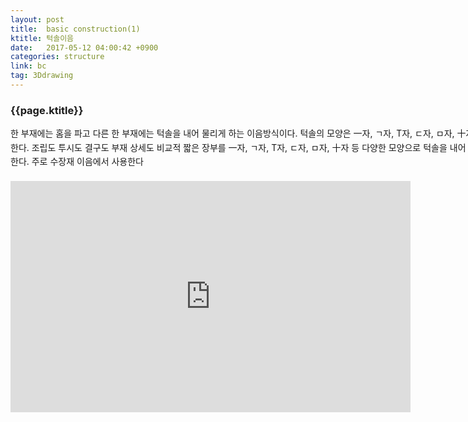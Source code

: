 ```yaml
---
layout: post
title:  basic construction(1)
ktitle: 턱솔이음
date:   2017-05-12 04:00:42 +0900
categories: structure
link: bc
tag: 3Ddrawing
---
```


<div style="width:900px; margin:0px auto">

<h3>
	{{page.ktitle}}
</h3>

<p style="line-height: 160%">한 부재에는 홈을 파고 다른 한 부재에는 턱솔을 내어 물리게 하는 이음방식이다. 턱솔의 모양은 一자, ㄱ자, T자, ㄷ자, ㅁ자, 十자 등이 있다. 홈이음이라고도 한다.
조립도 투시도 결구도 부재 상세도 비교적 짧은 장부를 一자, ㄱ자, T자, ㄷ자, ㅁ자, 十자 등 다양한 모양으로 턱솔을 내어 홈을 파낸 다른 재에 물리게 한다. 주로 수장재 이음에서 사용한다</p>	

</div>	

<div style="text-align:center; margin:20px 0px 30px 0px; display: block;">

<iframe width="640" height="370" src="https://www.youtube.com/embed/N2bbgtSGRho?autoplay=1&rel=0" frameborder="0" gesture="media" allow="encrypted-media" allowfullscreen></iframe>

</div>
